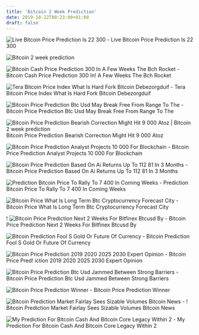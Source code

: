 ```yaml
---
title: 'Bitcoin 2 Week Prediction'
date: 2019-10-22T00:23:00+01:00
draft: false
---
```


![Live Bitcoin Price Prediction Is 22 300 - ](x-raw-image:///79bb51d29ca7eff671530f53e6fddfed64940e5002908dc7d53dc78dc65fce9d "Live Bitcoin Price Prediction Is 22 300 | Bitcoin 2 week prediction") Live Bitcoin Price Prediction Is 22 300

![Bitcoin 2 week prediction](https://steemitimages.com/640x0/https://walletinvestor.com/static/frontend/forecast-graph/bitcoin-forecast-short.png?v=1518226304 "Bitcoin 2 week prediction") 

![Bitcoin Cash Price Prediction 300 In A Few Weeks The Bch Rocket - ](https://coinnewstelegraph.com/wp-content/uploads/2019/03/bitcoin-cash-price-prediction-300-in-a-few-weeks-the-bch-rocket-speed-rally-has-just-begun.jpg "Bitcoin Cash Price Prediction 300 In A Few Weeks The Bch Rocket | Bitcoin 2 week prediction") Bitcoin Cash Price Prediction 300 In! A Few Weeks The Bch Rocket

![Tera Bitcoin Price Index What Is Hard Fork Bitcoin Debezorgduif - ](https://beat.10ztalk.com/wp-content/uploads/2018/03/bitcoin-ethereum-bitcoin-cash-ripple-stellar-litecoin-cardano-neo-eos-price-analysis-march-23.png "Tera Bitcoin Price Index What Is Hard Fork Bitcoin Debezorgduif | Bitcoin 2 week prediction") Tera Bitcoin Price Index What Is Hard Fork Bitcoin Debezorgduif

![Bitcoin Price Prediction Btc Usd May Break Free From Range To The - ](https://editorial.azureedge.net/miscelaneous/Cryptocurrencies%20-637000792265180429.png "Bitcoin Price Prediction Btc Usd May Break Free From Range To The | Bitcoin 2 week prediction") Bitcoin Price Prediction Btc Usd May Break Free From Range To The

![](http://atozmarkets.com/_thumbnails/23378/full "Bitcoin Price Prediction Bearish Correction Might Hit 9 000 Atoz | Bitcoin 2 week prediction") Bitcoin Price Prediction Bearish Correction Might Hit 9 000 Atoz

![Bitcoin Price Prediction Analyst Projects 10 000 For Blockchain - ](https://fsmedia.imgix.net/dc/5f/46/df/687b/459b/9417/a6ea09027b39/bitcoin-seven-day-price-performance-via-coinmarketcap.png?auto=format%2Ccompress&dpr=2&w=650 "Bitcoin Price Prediction Analyst Projects 10 000 For Blockchain | Bitcoin 2 week prediction") Bitcoin Price Prediction Analyst Projects 10 000 For Blockchain

![Bitcoin Price Prediction Based On Ai Returns Up To 112 81 In 3 Months - ](https://f00ij2o5t0w3uu7f93ropi5q-wpengine.netdna-ssl.com/wp-content/uploads/2019/08/IKForecast_BITCOIN_07_May_2019-90-days-long-until-7-August-2019.jpg "Bitcoin Price Prediction Based On Ai R!   eturns Up To 112 81 In 3 Months | Bitcoin 2 week prediction") Bitcoin Price Prediction Based On Ai Returns Up To 112 81 In 3 Months

![Prediction Bitcoin Price To Rally To 7 400 In Coming Weeks - ](https://coinrevolution.com/wp-content/uploads/2018/09/Bitcoin-Has-Breached-The-Support-Level-1024x683.jpg "Prediction Bitcoin Price To Rally To 7 400 In Coming Weeks | Bitcoin 2 week prediction") Prediction Bitcoin Price To Rally To 7 400 In Coming Weeks

![Bitcoin Price What Is Long Term Btc Cryptocurrency Forecast City - ](https://cdn.images.express.co.uk/img/dynamic/22/590x/secondary/bitcoin-price-news-BTC-forecast-cryptocurrency-market-1277440.png "Bitcoin Price What Is Long Term Btc Cryptocurrency Forecast City | Bitcoin 2 week prediction") Bitcoin Price What Is Long Term Btc Cryptocurrency Forecast City

! ![Bitcoin Price Prediction Next 2 Weeks For Bitfinex Btcusd By - ](https://s3.tradingview.com/n/NS8ETGfJ_mid.png "Bitcoin Price Prediction Next 2 Weeks For Bitfinex Btcusd By | Bitcoin 2 week prediction") Bitcoin Price Prediction Next 2 Weeks For Bitfinex Btcusd By

![Bitcoin Prediction Fool S Gold Or Future Of Currency - ](https://f00ij2o5t0w3uu7f93ropi5q-wpengine.netdna-ssl.com/wp-content/uploads/2019/06/Screenshot-2019-06-25-at-4.39.38-PM.png "Bitcoin Prediction Fool S Gold Or Future Of Currency | Bitcoin 2 week prediction") Bitcoin Prediction Fool S Gold Or Future Of Currency

![Bitcoin Price Prediction 2019 2020 2025 2030 Expert Opinion - ](https://s3-ap-southeast-1.amazonaws.com/cs-public-uploads-prod/221e89bd-a370-4ed2-bce8-09578c5b20b7 "Bitcoin Price Prediction 2019 2020 2025 2030 Expert Opinion | Bitcoin 2 week prediction") Bitcoin Price Pred! iction 2019 2020 2025 2030 Expert Opinion

![Bitcoin Price Prediction Btc Usd Jammed Between Strong Barriers - ](https://editorial.azureedge.net/miscelaneous/Cryptocurrencies%20-637001667888997894.png "Bitcoin Price Prediction Btc Usd Jammed Between Strong Barriers | Bitcoin 2 week prediction") Bitcoin Price Prediction Btc Usd Jammed Between Strong Barriers

![Bitcoin Price Prediction Winner - ](https://i.imgur.com/WfQPwRu.jpg "Bitcoin Price Prediction Winner | Bitcoin 2 week prediction") Bitcoin Price Prediction Winner

![Bitcoin Prediction Market Fairlay Sees Sizable Volumes Bitcoin News - ](https://news.bitcoin.com/wp-content/uploads/2018/04/KLLAJDJJDJAA.jpg "Bitcoin Prediction Market Fairlay Sees Sizable Volumes Bitcoin News | Bitcoin 2 week prediction") ! Bitcoin Prediction Market Fairlay Sees Sizable Volumes Bitcoin News 

![My Prediction For Bitcoin Cash And Bitcoin Core Legacy Within 2 - ](https://steemitimages.com/DQmaVRKmXCbNSo2nspMr9sdzofLYWsk3pYuHKJojGQRgiCE/Screen-Shot-2017-07-26-at-8.16.20-AM.png "My Prediction For Bitcoin Cash And Bitcoin Core Legacy Within 2 | Bitcoin 2 week prediction") My Prediction For Bitcoin Cash And Bitcoin Core Legacy Within 2